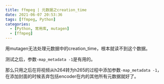 ```yaml
---
title: ffmpeg | 元数据之creation_time
date: 2021-06-07 20:53:36
tags: [ffmpeg, Python]
categories: 
  - [Python, 常用库, mutagen]
  - [ffmpeg]
---
```


用mutagen无法处理元数据中的creation_time，根本就读不到这个数据。

<!-- more -->

测试之后，参数`-map_metadata -1`是有用的。

那么只用之后在将视频从h264转为h265的过程中添加参数`-map_metadata -1`，在添加封面的时候丢弃包括encoder在内的其他所有元数据就好了。